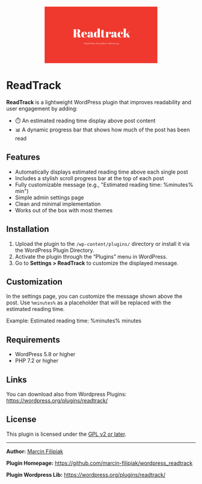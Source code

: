 <p align="center">
  <img src="readtrack.jpg" alt="LocalPoint logo" width="300"/>
</p>

# ReadTrack

**ReadTrack** is a lightweight WordPress plugin that improves readability and user engagement by adding:
- ⏱️ An estimated reading time display above post content
- 📊 A dynamic progress bar that shows how much of the post has been read

## Features

- Automatically displays estimated reading time above each single post
- Includes a stylish scroll progress bar at the top of each post
- Fully customizable message (e.g., "Estimated reading time: %minutes% min")
- Simple admin settings page
- Clean and minimal implementation
- Works out of the box with most themes

## Installation

1. Upload the plugin to the `/wp-content/plugins/` directory or install it via the WordPress Plugin Directory.
2. Activate the plugin through the “Plugins” menu in WordPress.
3. Go to **Settings > ReadTrack** to customize the displayed message.

## Customization

In the settings page, you can customize the message shown above the post. Use `%minutes%` as a placeholder that will be replaced with the estimated reading time.

Example:
Estimated reading time: %minutes% minutes


## Requirements

- WordPress 5.8 or higher
- PHP 7.2 or higher

## Links

You can download also from Wordpress Plugins: https://wordpress.org/plugins/readtrack/

## License

This plugin is licensed under the [GPL v2 or later](https://www.gnu.org/licenses/gpl-2.0.html).

---

**Author:** [Marcin Filipiak](https://github.com/marcin-filipiak)  

**Plugin Homepage:** https://github.com/marcin-filipiak/wordpress_readtrack

**Plugin Wordpress Lib:** https://wordpress.org/plugins/readtrack/

